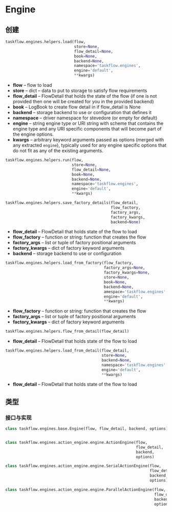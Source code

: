 # Engine

## 创建

```python
taskflow.engines.helpers.load(flow, 
                              store=None, 
                              flow_detail=None, 
                              book=None, 
                              backend=None, 
                              namespace='taskflow.engines', 
                              engine='default', 
                              **kwargs)

```

- **flow** – flow to load
- **store** – dict – data to put to storage to satisfy flow requirements
- **flow_detail** – FlowDetail that holds the state of the flow (if one is not provided then one will be created for you in the provided backend)
- **book** – LogBook to create flow detail in if flow_detail is None
- **backend** – storage backend to use or configuration that defines it
- **namespace** – driver namespace for stevedore (or empty for default)
- **engine** – string engine type or URI string with scheme that contains the engine type and any URI specific components that will become part of the engine options.
- **kwargs** – arbitrary keyword arguments passed as options (merged with any extracted `engine`), typically used for any engine specific options that do not fit as any of the existing arguments.



```python
taskflow.engines.helpers.run(flow, 
                             store=None, 
                             flow_detail=None, 
                             book=None, 
                             backend=None, 
                             namespace='taskflow.engines', 
                             engine='default', 
                             **kwargs)

```



```python
taskflow.engines.helpers.save_factory_details(flow_detail, 
                                              flow_factory, 
                                              factory_args, 
                                              factory_kwargs, 
                                              backend=None)
```

- **flow_detail** – FlowDetail that holds state of the flow to load
- **flow_factory** – function or string: function that creates the flow
- **factory_args** – list or tuple of factory positional arguments
- **factory_kwargs** – dict of factory keyword arguments
- **backend** – storage backend to use or configuration



```python
taskflow.engines.helpers.load_from_factory(flow_factory, 
                                           factory_args=None, 
                                           factory_kwargs=None, 
                                           store=None, 
                                           book=None, 
                                           backend=None, 
                                           amespace='taskflow.engines', 
                                           engine='default', 
                                           **kwargs)
```

- **flow_factory** – function or string: function that creates the flow
- **factory_args** – list or tuple of factory positional arguments
- **factory_kwargs** – dict of factory keyword arguments



```python
taskflow.engines.helpers.flow_from_detail(flow_detail)
```

- **flow_detail** – FlowDetail that holds state of the flow to load



```python
taskflow.engines.helpers.load_from_detail(flow_detail, 
                                          store=None, 
                                          backend=None, 
                                          namespace='taskflow.engines', 
                                          engine='default', 
                                          **kwargs)
```

- **flow_detail** – FlowDetail that holds state of the flow to load



## 类型



### 接口与实现

```python
class taskflow.engines.base.Engine(flow, flow_detail, backend, options)


class taskflow.engines.action_engine.engine.ActionEngine(flow, 
                                                         flow_detail, 
                                                         backend, 
                                                         options)

class taskflow.engines.action_engine.engine.SerialActionEngine(flow, 
                                                               flow_detail, 
                                                               backend, 
                                                               options)

class taskflow.engines.action_engine.engine.ParallelActionEngine(flow, 
                                                                 flow_detail, 
                                                                 backend, 
                                                                 options)

```

